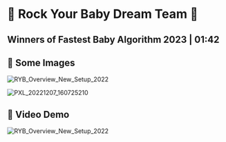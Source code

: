# 💫 Rock Your Baby Dream Team 💫
## Winners of Fastest Baby Algorithm 2023 | 01:42

## 📌 Some Images

![RYB_Overview_New_Setup_2022](https://user-images.githubusercontent.com/60662998/229118611-825e8011-301b-4253-8e1b-88743a1291bd.png)

![PXL_20221207_160725210](https://user-images.githubusercontent.com/60662998/229118758-f962d658-d34e-4b85-a2a4-e1596aa1a6b9.jpg)

## 📌 Video Demo

![RYB_Overview_New_Setup_2022](https://drive.google.com/file/d/1gziotaAQrM-uwN4YMGw3zv35IAcOEnd7/view?usp=share_link)
